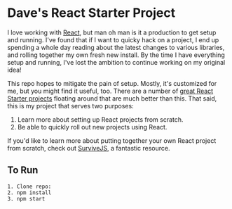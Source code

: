 # Dave's React Starter Project

I love working with [React](https://facebook.github.io/react/), but man oh man is it a production to get setup and running. I've found that if I want to quicky hack on a project, I end up spending a whole day reading about the latest changes to various libraries, and rolling together my own fresh new install. By the time I have everything setup and running, I've lost the ambition to continue working on my original idea!

This repo hopes to mitigate the pain of setup. Mostly, it's customized for me, but you might find it useful, too. There are a number of [great React Starter projects](https://github.com/kriasoft/react-starter-kit) floating around that are much better than this. That said, this is my project that serves two purposes:

1. Learn more about setting up React projects from scratch.
2. Be able to quickly roll out new projects using React.

If you'd like to learn more about putting together your own React project from scratch, check out [SurviveJS](http://survivejs.com/), a fantastic resource.

## To Run

```
1. Clone repo:
2. npm install
3. npm start
```